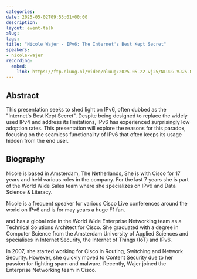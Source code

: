 ```yaml
---
categories:
date: 2025-05-02T09:55:01+00:00
description:
layout: event-talk
slug:
tags:
title: "Nicole Wajer - IPv6: The Internet's Best Kept Secret"
speakers:
- nicole-wajer
recording:
  embed:
    link: https://ftp.nluug.nl/video/nluug/2025-05-22-vj25/NLUUG-VJ25-NicoleWajer-IPv6InternetBestKeptSecret.mp4
---
```


## Abstract

This presentation seeks to shed light on IPv6, often dubbed as the "Internet's Best Kept Secret". Despite being designed to replace the widely used IPv4 and address its limitations, IPv6 has experienced surprisingly low adoption rates. This presentation will explore the reasons for this paradox, focusing on the seamless functionality of IPv6 that often keeps its usage hidden from the end user.

## Biography

Nicole is based in Amsterdam, The Netherlands, She is with Cisco for 17 years and held various roles in the company. For the last 7 years she is part of the World Wide Sales team where she specializes on IPv6 and Data Science & Literacy.

Nicole is a frequent speaker for various Cisco Live conferences around the world on IPv6 and is for may years a huge F1 fan.

and has a global role in the World Wide Enterprise Networking team as a Technical Solutions Architect for Cisco. She graduated with a degree in Computer Science from the Amsterdam University of Applied Sciences and specialises in Internet Security, the Internet of Things (IoT) and IPv6.

In 2007, she started working for Cisco in Routing, Switching and Network Security. However, she quickly moved to Content Security due to her passion for fighting spam and malware. Recently, Wajer joined the Enterprise Networking team in Cisco.
